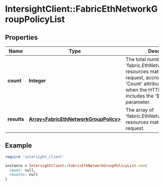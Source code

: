 # IntersightClient::FabricEthNetworkGroupPolicyList

## Properties

| Name | Type | Description | Notes |
| ---- | ---- | ----------- | ----- |
| **count** | **Integer** | The total number of &#39;fabric.EthNetworkGroupPolicy&#39; resources matching the request, accross all pages. The &#39;Count&#39; attribute is included when the HTTP GET request includes the &#39;$inlinecount&#39; parameter. | [optional] |
| **results** | [**Array&lt;FabricEthNetworkGroupPolicy&gt;**](FabricEthNetworkGroupPolicy.md) | The array of &#39;fabric.EthNetworkGroupPolicy&#39; resources matching the request. | [optional] |

## Example

```ruby
require 'intersight_client'

instance = IntersightClient::FabricEthNetworkGroupPolicyList.new(
  count: null,
  results: null
)
```


